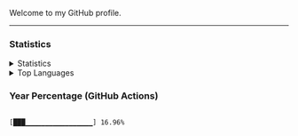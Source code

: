 Welcome to my GitHub profile.

<hr>

<h3>Statistics</h1>

<details>
<summary>Statistics</summary>
<img src="https://github-readme-stats.vercel.app/api?username=mudkipdev&show_icons=true">
</details>
<details>
<summary>Top Languages</summary>
<img src="https://github-readme-stats.vercel.app/api/top-langs/?username=mudkipdev&hide=html">
</details>

<h3>Year Percentage (GitHub Actions)</h1>
<code>
[███▁▁▁▁▁▁▁▁▁▁▁▁▁▁▁▁▁] 16.96%
</code>
